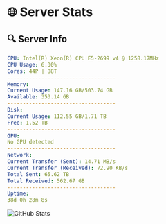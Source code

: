 # 🌐 Server Stats
## 🔍 Server Info
```yaml
CPU: Intel(R) Xeon(R) CPU E5-2699 v4 @ 1258.17MHz
CPU Usage: 6.30%
Cores: 44P | 88T
-----------------------------------
Memory:
Current Usage: 147.16 GB/503.74 GB
Available: 353.14 GB
-----------------------------------
Disk:
Current Usage: 112.55 GB/1.71 TB
Free: 1.52 TB
-----------------------------------
GPU:
No GPU detected
-----------------------------------
Network:
Current Transfer (Sent): 14.71 MB/s
Current Transfer (Received): 72.90 KB/s
Total Sent: 65.62 TB
Total Received: 562.67 GB
-----------------------------------
Uptime:
38d 0h 28m 8s
```
![GitHub Stats](https://img.shields.io/badge/Updated-2025-04-14_21:50:57-blue)